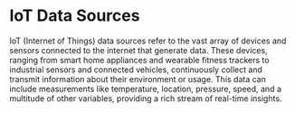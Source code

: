 # IoT Data Sources

IoT (Internet of Things) data sources refer to the vast array of devices and sensors connected to the internet that generate data. These devices, ranging from smart home appliances and wearable fitness trackers to industrial sensors and connected vehicles, continuously collect and transmit information about their environment or usage. This data can include measurements like temperature, location, pressure, speed, and a multitude of other variables, providing a rich stream of real-time insights.